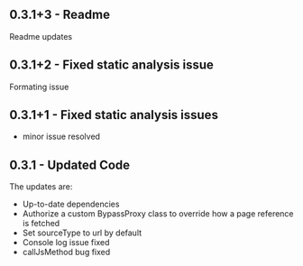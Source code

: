 ## 0.3.1+3 - Readme
Readme updates

## 0.3.1+2 - Fixed static analysis issue
Formating issue

## 0.3.1+1 - Fixed static analysis issues
* minor issue resolved

## 0.3.1 - Updated Code

The updates are:
* Up-to-date dependencies
* Authorize a custom BypassProxy class to override how a page reference is fetched
* Set sourceType to url by default
* Console log issue fixed
* callJsMethod bug fixed

